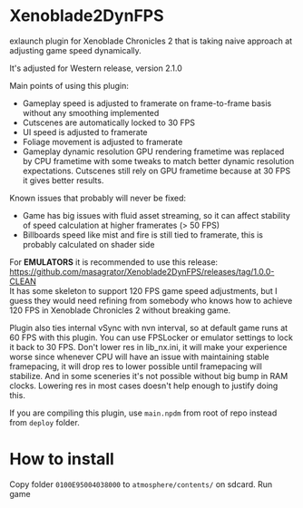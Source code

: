 # Xenoblade2DynFPS
exlaunch plugin for Xenoblade Chronicles 2 that is taking naive approach at adjusting game speed dynamically.

It's adjusted for Western release, version 2.1.0

Main points of using this plugin:
- Gameplay speed is adjusted to framerate on frame-to-frame basis without any smoothing implemented
- Cutscenes are automatically locked to 30 FPS
- UI speed is adjusted to framerate
- Foliage movement is adjusted to framerate
- Gameplay dynamic resolution GPU rendering frametime was replaced by CPU frametime with some tweaks to match better dynamic resolution expectations. Cutscenes still rely on GPU frametime because at 30 FPS it gives better results. 

Known issues that probably will never be fixed:
- Game has big issues with fluid asset streaming, so it can affect stability of speed calculation at higher framerates (> 50 FPS)
- Billboards speed like mist and fire is still tied to framerate, this is probably calculated on shader side

For **EMULATORS** it is recommended to use this release:<br>
https://github.com/masagrator/Xenoblade2DynFPS/releases/tag/1.0.0-CLEAN <br>
It has some skeleton to support 120 FPS game speed adjustments, but I guess they would need refining from somebody who knows how to achieve 120 FPS in Xenoblade Chronicles 2 without breaking game.

Plugin also ties internal vSync with nvn interval, so at default game runs at 60 FPS with this plugin. You can use FPSLocker or emulator settings to lock it back to 30 FPS. Don't lower res in lib_nx.ini, it will make your experience worse since whenever CPU will have an issue with maintaining stable framepacing, it will drop res to lower possible until framepacing will stabilize. And in some sceneries it's not possible without big bump in RAM clocks. Lowering res in most cases doesn't help enough to justify doing this.

If you are compiling this plugin, use `main.npdm` from root of repo instead from `deploy` folder.

# How to install
Copy folder `0100E95004038000` to `atmosphere/contents/` on sdcard. Run game
